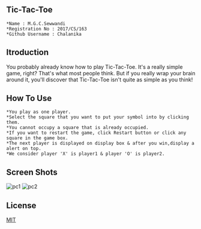 ## Tic-Tac-Toe
    *Name : M.G.C.Sewwandi 
    *Registration No : 2017/CS/163 
    *Github Username : Chalanika



## Itroduction
You probably already know how to play Tic-Tac-Toe. It's a really simple game, right? That's what most people think. But if you really wrap your brain around it, you'll discover that Tic-Tac-Toe isn't quite as simple as you think!

## How To Use
    *You play as one player.
    *Select the square that you want to put your symbol into by clicking them.
    *You cannot occupy a square that is already occupied.
    *If you want to restart the game, click Restart button or click any square in the game box.
    *The next player is displayed on display box & after you win,display a alert on top.
    *We consider player 'X' is player1 & player 'O' is player2.
## Screen Shots
![pc1](https://user-images.githubusercontent.com/43123589/46246511-a4ee2900-c41c-11e8-9fe5-d1a8698795d6.JPG)
![pc2](https://user-images.githubusercontent.com/43123589/46246514-acadcd80-c41c-11e8-82d2-8c7379942a06.JPG)

## License
[MIT](https://choosealicense.com/licenses/mit/)
